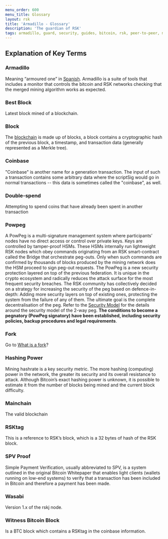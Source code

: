 ```yaml
---
menu_order: 600
menu_title: Glossary
layout: rsk
title: 'Armadillo - Glossary'
description: 'The guardian of RSK'
tags: armadillo, guard, security, guides, bitcoin, rsk, peer-to-peer, merged-mining, blockchain
---
```


## Explanation of Key Terms

### Armadillo

Meaning “armoured one” in [Spanish](https://en.wikipedia.org/wiki/Armadillo).
Armadillo is a suite of tools that includes a monitor that controls the bitcoin and RSK networks checking that the merged mining algorithm works as expected.

### Best Block

Latest block mined of a blockchain.

### Block

The [blockchain](https://en.wikipedia.org/wiki/Blockchain) is made up of blocks,
a block contains a cryptographic hash of the previous block,
a timestamp, and transaction data (generally represented as a Merkle tree).

### Coinbase

"Coinbase" is another name for a generation transaction.
The input of such a transaction contains some arbitrary data where the scriptSig would go in normal transactions -- this data is sometimes called the "coinbase", as well.

### Double-spend

Attempting to spend coins that have already been spent in another transaction

### Powpeg

A PowPeg is a multi-signature management system where participants’ nodes have no direct access or control over private keys.
Keys are controlled by tamper-proof HSMs.
These HSMs internally run lightweight RSK nodes which obey commands originating from an RSK smart-contract called the Bridge that orchestrate peg-outs.
Only when such commands are confirmed by thousands of blocks produced by the mining network does the HSM proceed to sign peg-out requests.
The PowPeg is a new security protection layered on top of the previous federation.
It is unique in the crypto ecosystem and radically reduces the attack surface for the most frequent security breaches.
The RSK community has collectively decided on a strategy for increasing the security of the peg based on defence-in-depth: Adding more security layers on top of existing ones,
protecting the system from the failure of any of them.
The ultimate goal is the complete decentralisation of the peg.
Refer to the [Security Model](https://developers.rsk.co/rsk/architecture/security/) for the details around the security model of the 2-way peg.
**The conditions to become a pegnatory (PowPeg  signatory) have been established, including security policies, backup procedures and legal requirements**.

### Fork

Go to [What is a fork](/guides/armadillo/network-under-attack/#what-is-a-fork/)?

### Hashing Power

Mining hashrate is a key security metric.
The more hashing (computing) power in the network,
the greater its security and its overall resistance to attack.
Although Bitcoin’s exact hashing power is unknown,
it is possible to estimate it from the number of blocks being mined and the current block difficulty.

### Mainchain

The valid blockchain

### RSKtag

This is a reference to RSK’s block,
which is a 32 bytes of hash of the RSK block.

### SPV Proof

Simple Payment Verification, usually abbreviated to SPV,
is a system outlined in the original Bitcoin Whitepaper that enables light clients (wallets running on low-end systems) to verify that a transaction has been included in Bitcoin and therefore a payment has been made.

### Wasabi

Version 1.x of the rskj node.

### Witness Bitcoin Block

Is a BTC block which contains a RSKtag in the coinbase information.
